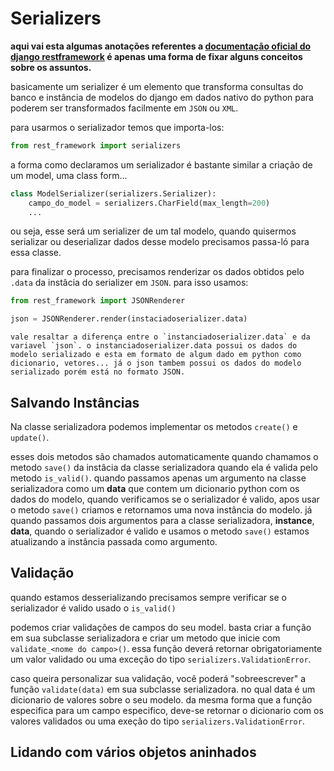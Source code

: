 # Serializers

**aqui vai esta algumas anotações referentes a [documentação oficial do django restframework](https://www-django--rest--framework-org.translate.goog/api-guide/serializers/?_x_tr_sl=auto&_x_tr_tl=pt&_x_tr_hl=pt-BR) é apenas uma forma de fixar alguns conceitos sobre os assuntos.**

basicamente um serializer é um elemento que transforma consultas do banco e instância de modelos do django em dados nativo do python para poderem ser transformados facilmente em `JSON` ou `XML`.

para usarmos o serializador temos que importa-los:

```python
from rest_framework import serializers
```

a forma como declaramos um serializador é bastante similar a criação de um model, uma class form...

```python
class ModelSerializer(serializers.Serializer):
    campo_do_model = serializers.CharField(max_length=200)
    ...
```

ou seja, esse será um serializer de um tal modelo, quando quisermos serializar ou deserializar dados desse modelo precisamos passa-ló para essa classe.

para finalizar o processo, precisamos renderizar os dados obtidos pelo `.data` da instâcia do serializer em `JSON`. para isso usamos:

```python
from rest_framework import JSONRenderer

json = JSONRenderer.render(instaciadoserializer.data)
```

```
vale resaltar a diferença entre o `instanciadoserializer.data` e da variavel `json`. o instanciadoserializer.data possui os dados do modelo serializado e esta em formato de algum dado em python como dicionario, vetores... já o json tambem possui os dados do modelo serializado porém está no formato JSON.
```

## Salvando Instâncias

Na classe serializadora podemos implementar os metodos `create()` e `update()`.

esses dois metodos são chamados automaticamente quando chamamos o metodo `save()` da instâcia da classe serializadora quando ela é valida pelo metodo `is_valid()`. quando passamos apenas um argumento na classe serializadora como um **data** que contem um dicionario python com os dados do modelo, quando verificamos se o serializador é valido, apos usar o metodo `save()` criamos e retornamos uma nova instância do modelo. já quando passamos dois argumentos para a classe serializadora, **instance**, **data**, quando o serializador é valido e usamos o metodo `save()` estamos atualizando a instância passada como argumento.

## Validação

quando estamos desserializando precisamos sempre verificar se o serializador é valido usado o `is_valid()`

podemos criar validações de campos do seu model. basta criar a função em sua subclasse serializadora e criar um metodo que inicie com `validate_<nome do campo>()`. essa função deverá retornar obrigatoriamente um valor validado ou uma exceção do tipo `serializers.ValidationError`.

caso queira personalizar sua validação, você poderá "sobreescrever" a função `validate(data)` em sua subclasse serializadora. no qual data é um dicionario de valores sobre o seu modelo. da mesma forma que a função especifica para um campo especifico, deve-se retornar o dicionario com os valores validados ou uma exeção do tipo `serializers.ValidationError`.

## Lidando com vários objetos aninhados
